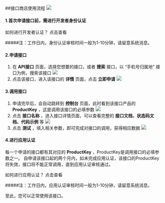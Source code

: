##接口商店使用流程
![](http://data.eolinker.com/course/8MSmXaN93e7286600981d76b57aabf7443f536a62a4ae53)

#### 1.首次申请接口前，需进行开发者身份认证 
如何进行开发者认证？ 点击查看

#####注：工作日内，身份认证审核时间一般为1-10分钟，请留意系统消息。

#### 2.申请接口
1) 在 **API接口** 页面，选择您想要的接口，或者 **搜索** 接口，以 “手机号归属地” 接口为例，搜索该接口
![](http://data.eolinker.com/course/G4mvu4B1ddabd10d987930010afb4f2cd55317e4513e70d)
2) 点击该接口，进入该接口的 **详情** 页面，点击 **立即申请**
![](http://data.eolinker.com/course/beXhIbA02a5d9f5d825463a441e8c02e197b31751dd3de3)
#### 3.调用接口
1) 申请完毕后，会自动跳转到 **控制台** 页面，此时看到该接口产品的 **ProductKey** ，这是调用该接口的必填参数
![](http://data.eolinker.com/course/WMGhPemf14f08bac814c0e23e07b36e99abf52bfa9ddc75)
2) 点击 **接口名称** ，进入接口详情页面，可以查看完整的 **接口文档、状态码文档、代码示例** 等
![](http://data.eolinker.com/course/N2DQavVd51f55098c6d1fd21a56530d3b7694963c40b0f6)
3) 点击 **测试** ，填入相关参数，即可完成对接口的调用，获得相应数据
![](http://data.eolinker.com/course/2fqztPS9c31b001178052987d9b65cd327c1b5ff8303af4)

#### 4.进行应用认证
每一个申请的接口都有其对应的 **ProductKey** ，ProductKey是调用接口的必填参数之一。
自申请该接口起的两个月内，如未完成应用认证，该接口的ProductKey将失效，接口将不能正常调用，直到应用认证审核通过。

如何进行应用认证？ 点击查看

#####注：工作日内，应用认证审核时间一般为1-10分钟，请留意系统消息。

至此，您可以正常使用该接口。